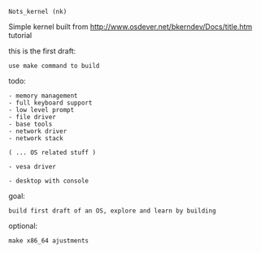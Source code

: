 
	Nots_kernel (nk)
	
Simple kernel built from http://www.osdever.net/bkerndev/Docs/title.htm tutorial

this is the first draft:

	use make command to build
	
todo:

	- memory management
	- full keyboard support
	- low level prompt 
	- file driver
	- base tools
	- network driver
	- network stack
	
	( ... OS related stuff )
	
	- vesa driver
	
	- desktop with console
	
goal:

	build first draft of an OS, explore and learn by building
	
	
optional:

	make x86_64 ajustments
